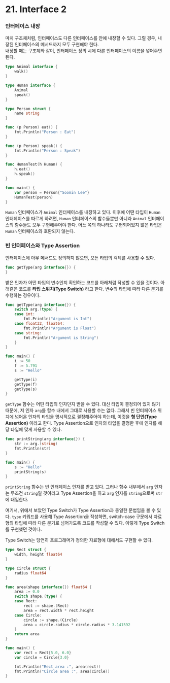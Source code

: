 # 21. Interface 2

### 인터페이스 내장

마치 구조체처럼, 인터페이스도 다른 인터페이스를 안에 내장할 수 있다. 그럴 경우, 내장된 인터페이스의 메서드까지 모두 구현해야 한다.\
내장할 때는 구조체와 같이, 인터페이스 정의 시에 다른 인터페이스의 이름을 넣어주면 된다.

```go
type Animal interface {
    walk()
}

type Human interface {
    Animal
    speak()
}

type Person struct {
    name string
}

func (p Person) eat() {
    fmt.Println("Person : Eat")
}

func (p Person) speak() {
    fmt.Println("Person : Speak")
}

func HumanTest(h Human) {
    h.eat()
    h.speak()
}

func main() {
    var person = Person{"Soomin Lee"}
    HumanTest(person)
}
```

`Human` 인터페이스가 `Animal` 인터페이스를 내장하고 있다. 이후에 어떤 타입이 `Human` 인터페이스를 따르게 하려면, `Human` 인터페이스의 함수들뿐만 아니라 `Animal` 인터페이스의 함수들도 모두 구현해주어야 한다. 어느 쪽의 하나라도 구현되어있지 않은 타입은 `Human` 인터페이스와 호환되지 않는다.

### 빈 인터페이스와 Type Assertion

인터페이스에 아무 메서드도 정의하지 않으면, 모든 타입의 객체를 사용할 수 있다.

```go
func getType(arg interface{}) {
}
```

받은 인자가 어떤 타입의 변수인지 확인하는 코드를 아래처럼 작성할 수 있을 것이다. 아래같은 코드를 __타입 스위치(Type Switch)__ 라고 한다. 변수의 타입에 따라 다른 분기를 수행하는 경우이다.

```go
func getType(arg interface{}) {
    switch arg.(type) {
    case int:
        fmt.Println("Argument is Int")
    case float32, float64:
        fmt.Println("Argument is Float")
    case string:
        fmt.Println("Argument is String")
    }
}

func main() {
    i := 50
    f := 5.791
    s := "Hello"

    getType(i)
    getType(f)
    getType(s)
}
```

`getType` 함수는 어떤 타입의 인자던지 받을 수 있다. 대신 타입이 결정되어 있지 않기 때문에, 저 인자 `arg`를 함수 내에서 그대로 사용할 수는 없다. 그래서 빈 인터페이스 위치에 넘어온 인자의 타입을 명시적으로 결정해주어야 하는데, 이것을 __형 단언(Type Assertion)__ 이라고 한다. Type Assertion으로 인자의 타입을 결정한 후에 인자를 해당 타입에 맞게 사용할 수 있다.

```go
func printString(arg interface{}) {
    str := arg.(string)
    fmt.Println(str)
}

func main() {
    s := "Hello"
    printString(s)
}
```

`printString` 함수는 빈 인터페이스 인자를 받고 있다. 그러나 함수 내부에서 `arg` 인자는 무조건 `string`일 것이라고 Type Assertion을 하고 `arg` 인자를 `string`으로써 `str`에 대입한다.

여기서, 위에서 보았던 Type Switch가 Type Assertion과 동일한 문법임을 볼 수 있다. `type` 키워드를 사용해 Type Assertion을 작성하면, switch-case 구문에서 자료형의 타입에 따라 다른 분기로 넘어가도록 코드를 작성할 수 있다. 이렇게 Type Switch를 구현했던 것이다.

Type Switch는 당연히 프로그래머가 정의한 자료형에 대해서도 구현할 수 있다.

```go
type Rect struct {
    width, height float64
}

type Circle struct {
    radius float64
}

func area(shape interface{}) float64 {
    area := 0.0
    switch shape.(type) {
    case Rect:
        rect := shape.(Rect)
        area = rect.width * rect.height
    case Circle:
        circle := shape.(Circle)
        area = circle.radius * circle.radius * 3.141592
    }
    return area
}

func main() {
    var rect = Rect{5.0, 6.0}
    var circle = Circle{3.0}

    fmt.Println("Rect area :", area(rect))
    fmt.Println("Circle area :", area(circle))
}
```
